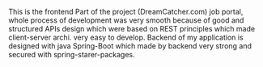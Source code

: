 This is the frontend Part of the project (DreamCatcher.com) job portal, whole process of development was very smooth because of good and structured APIs design which were based on REST principles which made client-server archi. very easy to develop. Backend of my application is designed with java Spring-Boot which made by backend very strong and secured with spring-starer-packages.  

